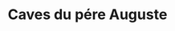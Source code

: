 ---
title: "Caves du pére Auguste"
url: /civray-de-touraine/caves-du-pere-auguste/
shop: Spirituosen
---